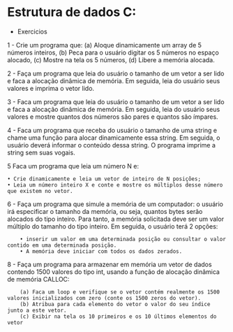 # Estrutura de dados C:
- Exercicios

1 - Crie um programa que:
    (a) Aloque dinamicamente um array de 5 números inteiros,
    (b) Peca para o usuário digitar os 5 números no espaço alocado, 
    (c) Mostre na tela os 5 números,
    (d) Libere a memória alocada.
    
2 - Faça um programa que leia do usuário o tamanho de um vetor a ser lido e faca a alocação
    dinâmica de memória. Em seguida, leia do usuário seus valores e imprima o vetor lido. 
    
3 - Faca um programa que leia do usuário o tamanho de um vetor a ser lido e faca a alocação
    dinâmica de memória. Em seguida, leia do usuário seus valores e mostre quantos dos
    números são pares e quantos são ímpares.
    
4 - Faca um programa que receba do usuário o tamanho de uma string e chame uma
    função para alocar dinamicamente essa string. Em seguida, o usuário deverá informar o 
    conteúdo dessa string. O programa imprime a string sem suas vogais.
    
   5 Faca um programa que leia um número N e:
   
    • Crie dinamicamente e leia um vetor de inteiro de N posições;
    • Leia um número inteiro X e conte e mostre os múltiplos desse número que existem no vetor.
    
 6 - Faça um programa que simule a memória de um computador: o usuário irá especificar o 
    tamanho da memória, ou seja, quantos bytes serão alocados do tipo inteiro. Para 
    tanto, a memória solicitada deve ser um valor múltiplo do tamanho do tipo inteiro. 
    Em seguida, o usuário terá 2 opções:
    
        • inserir um valor em uma determinada posição ou consultar o valor contido em uma determinada posição.
        • A memória deve iniciar com todos os dados zerados.

8 - Faça um programa para armazenar em memória um vetor de dados contendo 1500 valores do tipo int, usando a função de alocação dinâmica de memória CALLOC:
        
        (a) Faca um loop e verifique se o vetor contém realmente os 1500 valores inicializados com zero (conte os 1500 zeros do vetor).
        (b) Atribua para cada elemento do vetor o valor do seu índice junto a este vetor.
        (c) Exibir na tela os 10 primeiros e os 10 últimos elementos do vetor
